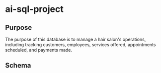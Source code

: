# ai-sql-project
## Purpose
The purpose of this database is to manage a hair salon's operations, including tracking customers, employees, services offered, appointments scheduled, and payments made.
## Schema
